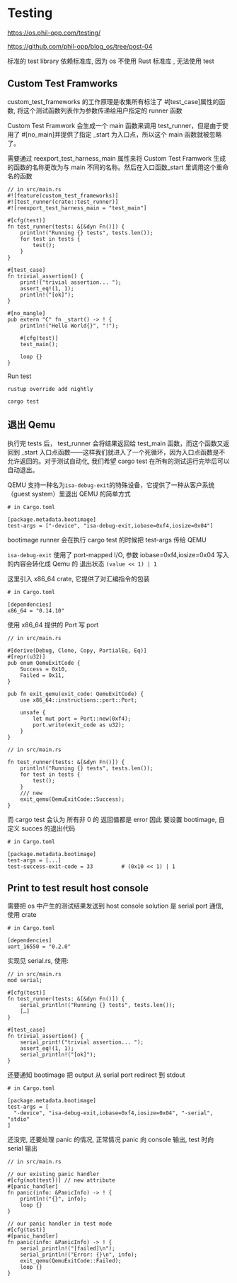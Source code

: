 # Testing

https://os.phil-opp.com/testing/

https://github.com/phil-opp/blog_os/tree/post-04

标准的 test library 依赖标准库, 因为 os 不使用 Rust 标准库 , 无法使用 test

## Custom Test Framworks

custom_test_frameworks 的工作原理是收集所有标注了 #[test_case]属性的函数, 将这个测试函数列表作为参数传递给用户指定的 runner 函数

Custom Test Framwork 会生成一个 main 函数来调用 test_runner，但是由于使用了 #[no_main]并提供了指定 \_start 为入口点，所以这个 main 函数就被忽略了。

需要通过 reexport_test_harness_main 属性来将 Custom Test Framwork 生成的函数的名称更改为与 main 不同的名称。然后在入口函数\_start 里调用这个重命名的函数

```
// in src/main.rs
#![feature(custom_test_frameworks)]
#![test_runner(crate::test_runner)]
#![reexport_test_harness_main = "test_main"]

#[cfg(test)]
fn test_runner(tests: &[&dyn Fn()]) {
    println!("Running {} tests", tests.len());
    for test in tests {
        test();
    }
}

#[test_case]
fn trivial_assertion() {
    print!("trivial assertion... ");
    assert_eq!(1, 1);
    println!("[ok]");
}

#[no_mangle]
pub extern "C" fn _start() -> ! {
    println!("Hello World{}", "!");

    #[cfg(test)]
    test_main();

    loop {}
}
```

Run test

```
rustup override add nightly

cargo test
```

## 退出 Qemu

执行完 tests 后， test_runner 会将结果返回给 test_main 函数，而这个函数又返回到 \_start 入口点函数——这样我们就进入了一个死循环，因为入口点函数是不允许返回的。对于测试自动化, 我们希望 cargo test 在所有的测试运行完毕后可以自动退出。

QEMU 支持一种名为`isa-debug-exit`的特殊设备，它提供了一种从客户系统（guest system）里退出 QEMU 的简单方式

```
# in Cargo.toml

[package.metadata.bootimage]
test-args = ["-device", "isa-debug-exit,iobase=0xf4,iosize=0x04"]
```

bootimage runner 会在执行 cargo test 的时候把 test-args 传给 QEMU

`isa-debug-exit` 使用了 port-mapped I/O, 参数 iobase=0xf4,iosize=0x04
写入的内容会转化成 Qemu 的 退出状态 `(value << 1) | 1`

这里引入 x86_64 crate, 它提供了对汇编指令的包装

```
# in Cargo.toml

[dependencies]
x86_64 = "0.14.10"
```

使用 x86_64 提供的 Port 写 port

```
// in src/main.rs

#[derive(Debug, Clone, Copy, PartialEq, Eq)]
#[repr(u32)]
pub enum QemuExitCode {
    Success = 0x10,
    Failed = 0x11,
}

pub fn exit_qemu(exit_code: QemuExitCode) {
    use x86_64::instructions::port::Port;

    unsafe {
        let mut port = Port::new(0xf4);
        port.write(exit_code as u32);
    }
}

// in src/main.rs

fn test_runner(tests: &[&dyn Fn()]) {
    println!("Running {} tests", tests.len());
    for test in tests {
        test();
    }
    /// new
    exit_qemu(QemuExitCode::Success);
}
```

而 cargo test 会认为 所有非 0 的 返回值都是 error
因此 要设置 bootimage, 自定义 succes 的退出代码

```
# in Cargo.toml

[package.metadata.bootimage]
test-args = [...]
test-success-exit-code = 33         # (0x10 << 1) | 1
```

## Print to test result host console

需要把 os 中产生的测试结果发送到 host console
solution 是 serial port 通信, 使用 crate

```
# in Cargo.toml

[dependencies]
uart_16550 = "0.2.0"
```

实现见 serial.rs, 使用:

```
// in src/main.rs
mod serial;

#[cfg(test)]
fn test_runner(tests: &[&dyn Fn()]) {
    serial_println!("Running {} tests", tests.len());
    […]
}

#[test_case]
fn trivial_assertion() {
    serial_print!("trivial assertion... ");
    assert_eq!(1, 1);
    serial_println!("[ok]");
}
```

还要通知 bootimage 把 output 从 serial port redirect 到 stdout

```
# in Cargo.toml

[package.metadata.bootimage]
test-args = [
  "-device", "isa-debug-exit,iobase=0xf4,iosize=0x04", "-serial", "stdio"
]
```

还没完, 还要处理 panic 的情况, 正常情况 panic 向 console 输出, test 时向 serial 输出

```
// in src/main.rs

// our existing panic handler
#[cfg(not(test))] // new attribute
#[panic_handler]
fn panic(info: &PanicInfo) -> ! {
    println!("{}", info);
    loop {}
}

// our panic handler in test mode
#[cfg(test)]
#[panic_handler]
fn panic(info: &PanicInfo) -> ! {
    serial_println!("[failed]\n");
    serial_println!("Error: {}\n", info);
    exit_qemu(QemuExitCode::Failed);
    loop {}
}

```
